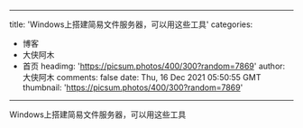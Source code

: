 
---
title: 'Windows上搭建简易文件服务器，可以用这些工具'
categories: 
 - 博客
 - 大侠阿木
 - 首页
headimg: 'https://picsum.photos/400/300?random=7869'
author: 大侠阿木
comments: false
date: Thu, 16 Dec 2021 05:50:55 GMT
thumbnail: 'https://picsum.photos/400/300?random=7869'
---

<div>   
Windows上搭建简易文件服务器，可以用这些工具  
</div>
            